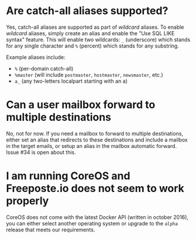 # Are catch-all aliases supported?

Yes, catch-all aliases are supported as part of *wildcard* aliases. To enable *wildcard* aliases, simply create an alias and enable the "Use SQL LIKE syntax" feature. This will enable two wildcards: ``_`` (underscore) which stands for any single character and ``%`` (percent) which stands for any substring.

Example aliases include:
 - ``%`` (per-domain catch-all)
 - ``%master`` (will include ``postmaster``, ``hostmaster``, ``newsmaster``, etc.)
 - ``a_`` (any two-letters localpart starting with an a)

# Can a user mailbox forward to multiple destinations

No, not for now. If you need a mailbox to forward to multiple destinations, either set an alias that redirects to these destinations and include a mailbox in the target emails, or setup an alias in the mailbox automatic forward. Issue #34 is open about this.

# I am running CoreOS and Freeposte.io does not seem to work properly

CoreOS does not come with the latest Docker API (written in october 2016), you can either select another operating system or upgrade to the ``alpha`` release that meets our requirements.